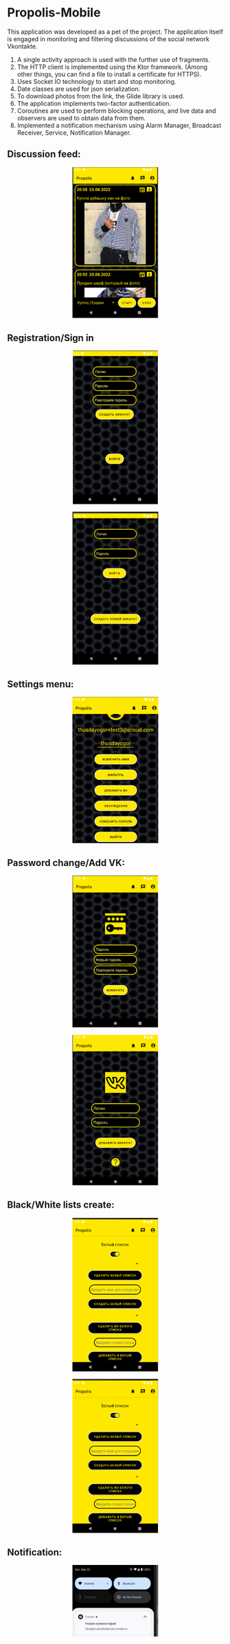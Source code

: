 # Propolis-Mobile
This application was developed as a pet of the project. The application itself is engaged in monitoring and filtering discussions of the social network Vkontakte. 
1) A single activity approach is used with the further use of fragments. 
2) The HTTP client is implemented using the Ktor framework. (Among other things, you can find a file to install a certificate for HTTPS). 
3) Uses Socket IO technology to start and stop monitoring. 
4) Date classes are used for json serialization. 
5) To download photos from the link, the Glide library is used. 
6) The application implements two-factor authentication.
7) Coroutines are used to perform blocking operations, and live data and observers are used to obtain data from them. 
8) Implemented a notification mechanism using Alarm Manager, Broadcast Receiver, Service, Notification Manager.


Discussion feed:
----
<p align="center">
<img src="https://github.com/thusdayogor/Propolis-Mobile/blob/main/image/8.png" width="200">
</p>


Registration/Sign in 
----
<p align="center">
<img src="https://github.com/thusdayogor/Propolis-Mobile/blob/main/image/1.png" width="198">
</p>

<p align="center">
<img src="https://github.com/thusdayogor/Propolis-Mobile/blob/main/image/2.png" width="200">
</p>


Settings menu:
----
<p align="center">
<img src="https://github.com/thusdayogor/Propolis-Mobile/blob/main/image/3.png" width="200">
</p>

Password change/Add VK:
----
<p align="center">
<img src="https://github.com/thusdayogor/Propolis-Mobile/blob/main/image/5.png" width="200">
</p>

<p align="center">
<img src="https://github.com/thusdayogor/Propolis-Mobile/blob/main/image/4.png" width="200">
</p>




Black/White lists create:
----
<p align="center">
<img src="https://github.com/thusdayogor/Propolis-Mobile/blob/main/image/7.png" width="200">
</p>

<p align="center">
<img src="https://github.com/thusdayogor/Propolis-Mobile/blob/main/image/7.png" width="200">
</p>


Notification:
----
<p align="center">
<img src="https://github.com/thusdayogor/Propolis-Mobile/blob/main/image/9.png" width="200">
</p>


